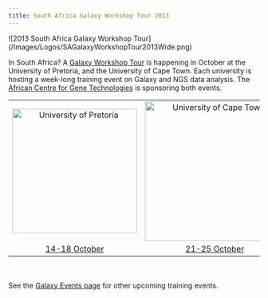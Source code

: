 ```yaml
---
title: South Africa Galaxy Workshop Tour 2013
---
```

<div class='center'>
![2013 South Africa Galaxy Workshop Tour](/Images/Logos/SAGalaxyWorkshopTour2013Wide.png)
</div>



In South Africa?  A [Galaxy Workshop Tour](/Events) is happening in October at the University of Pretoria, and the University of Cape Town.  Each university is hosting a week-long training event on Galaxy and NGS data analysis.  The [African Centre for Gene Technologies](http://www.acgt.co.za/) is sponsoring both events.

<table>
  <tr>
    <td style=" text-align: center; width: 280px; border: none;"> <a href='/Events/UPretoria2013'><img src='/Images/Logos/UPretoriaWide.png' alt='University of Pretoria' width="250" /></a> </td>
    <td style=" text-align: center; width: 300px; border: none;"> <a href='/Events/UCapeTown2013'><img src='/Images/Logos/UCapeTownWide.jpg' alt='University of Cape Town' width="280" /></a> </td>
  </tr>
  <tr>
    <td style=" text-align: center; border: none;"> </strong><a href='/Events/UPretoria2013'>14-18 October</a><strong> </td>
    <td style=" text-align: center; border: none;"> </strong><a href='/Events/UCapeTown2013'>21-25 October</a><strong> </td>
  </tr>
</table>

<br /><br />
See the [Galaxy Events page](/Events) for other upcoming training events.
